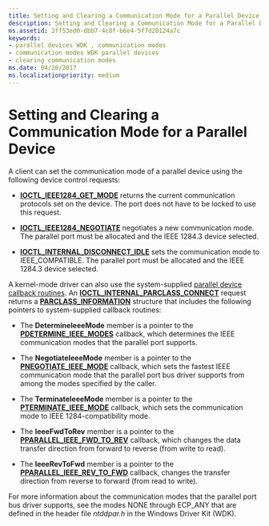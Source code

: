 ```yaml
---
title: Setting and Clearing a Communication Mode for a Parallel Device
description: Setting and Clearing a Communication Mode for a Parallel Device
ms.assetid: 2ff53ed0-dbb7-4c8f-b6e4-5f7d20124a7c
keywords:
- parallel devices WDK , communication modes
- communication modes WDK parallel devices
- clearing communication modes
ms.date: 04/20/2017
ms.localizationpriority: medium
---
```


# Setting and Clearing a Communication Mode for a Parallel Device





A client can set the communication mode of a parallel device using the following device control requests:

-   [**IOCTL\_IEEE1284\_GET\_MODE**](https://msdn.microsoft.com/library/windows/hardware/ff543975) returns the current communication protocols set on the device. The port does not have to be locked to use this request.

-   [**IOCTL\_IEEE1284\_NEGOTIATE**](https://msdn.microsoft.com/library/windows/hardware/ff543978) negotiates a new communication mode. The parallel port must be allocated and the IEEE 1284.3 device selected.

-   [**IOCTL\_INTERNAL\_DISCONNECT\_IDLE**](https://msdn.microsoft.com/library/windows/hardware/ff543993) sets the communication mode to IEEE\_COMPATIBLE. The parallel port must be allocated and the IEEE 1284.3 device selected.

A kernel-mode driver can also use the system-supplied [parallel device callback routines](https://msdn.microsoft.com/library/windows/hardware/ff544275). An [**IOCTL\_INTERNAL\_PARCLASS\_CONNECT**](https://msdn.microsoft.com/library/windows/hardware/ff544040) request returns a [**PARCLASS\_INFORMATION**](https://msdn.microsoft.com/library/windows/hardware/ff544334) structure that includes the following pointers to system-supplied callback routines:

-   The **DetermineIeeeMode** member is a pointer to the [**PDETERMINE\_IEEE\_MODES**](https://msdn.microsoft.com/library/windows/hardware/ff544365) callback, which determines the IEEE communication modes that the parallel port supports.

-   The **NegotiateIeeeMode** member is a pointer to the [**PNEGOTIATE\_IEEE\_MODE**](https://msdn.microsoft.com/library/windows/hardware/ff544386) callback, which sets the fastest IEEE communication mode that the parallel port bus driver supports from among the modes specified by the caller.

-   The **TerminateIeeeMode** member is a pointer to the [**PTERMINATE\_IEEE\_MODE**](https://msdn.microsoft.com/library/windows/hardware/ff544773) callback, which sets the communication mode to IEEE 1284-compatibility mode.

-   The **IeeeFwdToRev** member is a pointer to the [**PPARALLEL\_IEEE\_FWD\_TO\_REV**](https://msdn.microsoft.com/library/windows/hardware/ff544524) callback, which changes the data transfer direction from forward to reverse (from write to read).

-   The **IeeeRevToFwd** member is a pointer to the [**PPARALLEL\_IEEE\_REV\_TO\_FWD**](https://msdn.microsoft.com/library/windows/hardware/ff544528) callback, changes the transfer direction from reverse to forward (from read to write).

For more information about the communication modes that the parallel port bus driver supports, see the modes NONE through ECP\_ANY that are defined in the header file *ntddpar.h* in the Windows Driver Kit (WDK).

 

 




